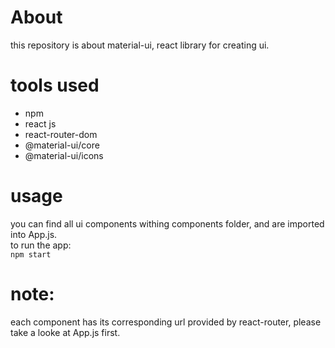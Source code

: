 # About
this repository is about material-ui, react library for creating ui.

# tools used
* npm
* react js
* react-router-dom
* @material-ui/core
* @material-ui/icons

# usage
you can find all ui components withing components folder, and are imported into App.js.<br>
to run the app:<br>
`npm start`<br>

# note:
each component has its corresponding url provided by react-router, please take a looke at App.js first.

